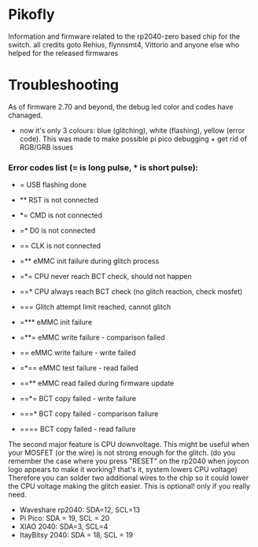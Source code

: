 # Pikofly
Information and firmware related to the rp2040-zero based chip for the switch.
all credits goto Rehius, flynnsmt4, Vittorio and anyone else who helped for the released firmwares


# Troubleshooting
As of firmware 2.70 and beyond, the debug led color and codes have chanaged.

- now it's only 3 colours: blue (glitching), white (flashing), yellow (error code). 
This was made to make possible pi pico debugging + get rid of RGB/GRB issues

### Error codes list (= is long pulse, * is short pulse):

- = USB flashing done

- ** RST is not connected
- *= CMD is not connected
- =* D0 is not connected
- == CLK is not connected
 
- =** eMMC init failure during glitch process
- =*= CPU never reach BCT check, should not happen
- ==* CPU always reach BCT check (no glitch reaction, check mosfet)
- === Glitch attempt limit reached, cannot glitch

- =*** eMMC init failure
- =**= eMMC write failure - comparison failed
- =*=* eMMC write failure - write failed
- =*== eMMC test failure - read failed
- ==** eMMC read failed during firmware update
- ==*= BCT copy failed - write failure
- ===* BCT copy failed - comparison failure
- ==== BCT copy failed - read failure

The second major feature is CPU downvoltage. This might be useful when your MOSFET (or the wire) is not strong enough for the glitch. (do you remember the case where you press "RESET" on the rp2040 when joycon logo appears to make it working? that's it, system lowers CPU voltage)
Therefore you can solder two additional wires to the chip so it could lower the CPU voltage making the glitch easier. This is optional! only if you really need.

- Waveshare rp2040: SDA=12, SCL=13
- Pi Pico: SDA = 19, SCL = 20
- XIAO 2040: SDA=3, SCL=4
- ItayBitsy 2040: SDA = 18, SCL = 19